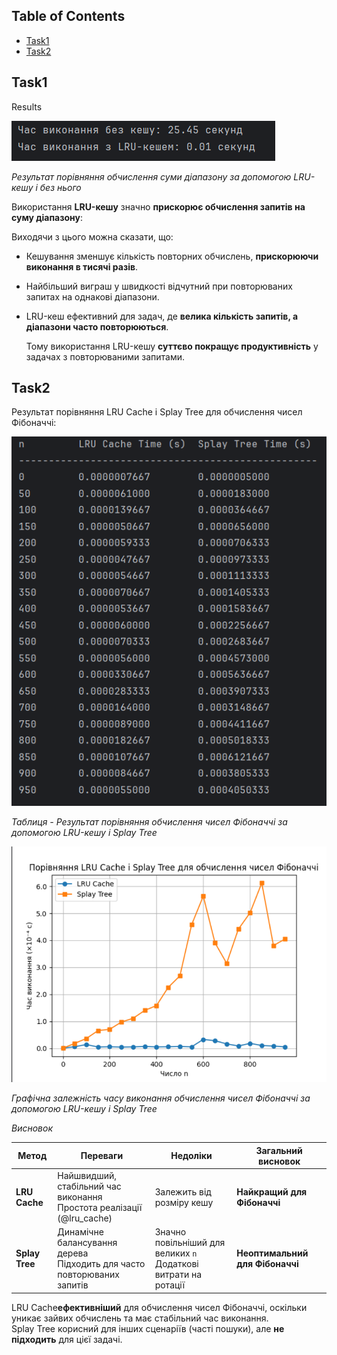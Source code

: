 ## Table of Contents

- [Task1](#task1)
- [Task2](#task2)



## Task1
Results

![Результати_task1](assets/t1_results.png)

*Результат порівняння обчислення суми діапазону за допомогою LRU-кешу і без нього*


Використання **LRU-кешу** значно **прискорює обчислення запитів на суму діапазону**:

  Виходячи з цього можна сказати, що:
- Кешування зменшує кількість повторних обчислень, **прискорюючи виконання в тисячі разів**.
- Найбільший виграш у швидкості відчутний при повторюваних запитах на однакові діапазони.
- LRU-кеш ефективний для задач, де **велика кількість запитів, а діапазони часто повторюються**.

  Тому використання LRU-кешу **суттєво покращує продуктивність** у задачах з повторюваними запитами.


## Task2

Результат порівняння LRU Cache і Splay Tree для обчислення чисел Фібоначчі:

![Результати_task2](assets/t2_table.png)

*Таблиця - Результат порівняння обчислення чисел Фібоначчі за допомогою LRU-кешу і Splay Tree*

![Результати_task2_plot](assets/t2_plot.png)

*Графічна залежність часу виконання обчислення чисел Фібоначчі за допомогою LRU-кешу і Splay Tree*

*Висновок*

| **Метод**       | **Переваги**                                      | **Недоліки**                                    | **Загальний висновок** |
|-----------------|-------------------------------------------------|-----------------------------------------------|------------------------|
| **LRU Cache**   | Найшвидший, стабільний час виконання<br>Простота реалізації (@lru_cache) | Залежить від розміру кешу | **Найкращий для Фібоначчі** |
| **Splay Tree**  | Динамічне балансування дерева<br>Підходить для часто повторюваних запитів | Значно повільніший для великих `n`<br>Додаткові витрати на ротації | **Неоптимальний для Фібоначчі** |

LRU Cache**ефективніший** для обчислення чисел Фібоначчі, оскільки уникає зайвих обчислень та має стабільний час виконання.  
Splay Tree корисний для інших сценаріїв (часті пошуки), але **не підходить** для цієї задачі.
